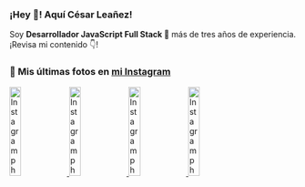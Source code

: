 <h3>¡Hey 👋! Aquí César Leañez!</h3>

<p>Soy <strong>Desarrollador JavaScript Full Stack 🚀</strong> más de tres años de experiencia.<br />¡Revisa mi contenido 👇!</p>

### 📸 Mis últimas fotos en [mi Instagram](https://instagram.com/cele)


<a href='https://instagram.com/p/C1UpuSGLQiG' target='_blank'>
  <img width='20%' src='https://instagram.fkiv2-1.fna.fbcdn.net/v/t51.29350-15/412513918_1325803934584302_4400498733289087214_n.jpg?stp=dst-jpg_e15&_nc_ht=instagram.fkiv2-1.fna.fbcdn.net&_nc_cat=106&_nc_ohc=6qfj-Uce_MoQ7kNvgFppHxT&edm=APU89FABAAAA&ccb=7-5&oh=00_AYCQxzeYz4KzIpwZXBap2qgbQMV4xssgUgJa-lBwU3dO9w&oe=669E4B9D&_nc_sid=bc0c2c' alt='Instagram photo' />
</a>
<a href='https://instagram.com/p/CzMY3lzxgmx' target='_blank'>
  <img width='20%' src='https://instagram.fkiv2-1.fna.fbcdn.net/v/t51.29350-15/398916226_819142863293745_2426123683154743297_n.webp?stp=dst-jpg_e35&_nc_ht=instagram.fkiv2-1.fna.fbcdn.net&_nc_cat=109&_nc_ohc=8I5UhnRpoWwQ7kNvgH6BoGh&edm=APU89FABAAAA&ccb=7-5&oh=00_AYCfWSFgdGABrUk3hahe1lFXd4P-kyzaKiBDPoZGXrbDWg&oe=669E4A8C&_nc_sid=bc0c2c' alt='Instagram photo' />
</a>
<a href='https://instagram.com/p/CygbQv4uqxM' target='_blank'>
  <img width='20%' src='https://instagram.fkiv2-1.fna.fbcdn.net/v/t51.29350-15/391525959_236593062741789_5868561716480810596_n.webp?stp=dst-jpg_e35&_nc_ht=instagram.fkiv2-1.fna.fbcdn.net&_nc_cat=109&_nc_ohc=LenbqnMwXKgQ7kNvgEWU932&edm=APU89FABAAAA&ccb=7-5&oh=00_AYDSr1I-Lmq72Z7NvsDewa2yePi3snfktDNHPiOUeQqpCw&oe=669E50C8&_nc_sid=bc0c2c' alt='Instagram photo' />
</a>
<a href='https://instagram.com/p/CxTmOF6vN8M' target='_blank'>
  <img width='20%' src='https://instagram.fkiv2-1.fna.fbcdn.net/v/t51.29350-15/378565944_323878180141713_8920720304536029091_n.jpg?stp=dst-jpg_e15&_nc_ht=instagram.fkiv2-1.fna.fbcdn.net&_nc_cat=109&_nc_ohc=zrUgGJzT6l8Q7kNvgE4kmZK&edm=APU89FABAAAA&ccb=7-5&oh=00_AYDn7lyzsOcvo3vQ6cWjfgFpvPSBF9OS8XsG-9hD6nwbVQ&oe=669E4A92&_nc_sid=bc0c2c' alt='Instagram photo' />
</a>
